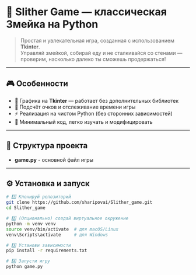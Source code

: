 # 🐍 Slither Game — классическая Змейка на Python

> Простая и увлекательная игра, созданная с использованием **Tkinter**.  
> Управляй змейкой, собирай еду и не сталкивайся со стенами — проверим, насколько далеко ты сможешь продержаться!

---

## 🎮 Особенности

- 🎨 Графика на **Tkinter** — работает без дополнительных библиотек  
- 🧠 Подсчёт очков и отслеживание времени игры  
- ⚡ Реализация на чистом Python (без сторонних зависимостей)  
- 💾 Минимальный код, легко изучать и модифицировать  

---

## 🧩 Структура проекта

- **game.py** - основной файл игры

---

## ⚙️ Установка и запуск

```bash
# 1️⃣ Клонируй репозиторий
git clone https://github.com/sharipovai/Slither_game.git
cd Slither_game

# 2️⃣ (Опционально) создай виртуальное окружение
python -m venv venv
source venv/bin/activate  # для macOS/Linux
venv\Scripts\activate     # для Windows

# 3️⃣ Установи зависимости
pip install -r requirements.txt

# 4️⃣ Запусти игру
python game.py
